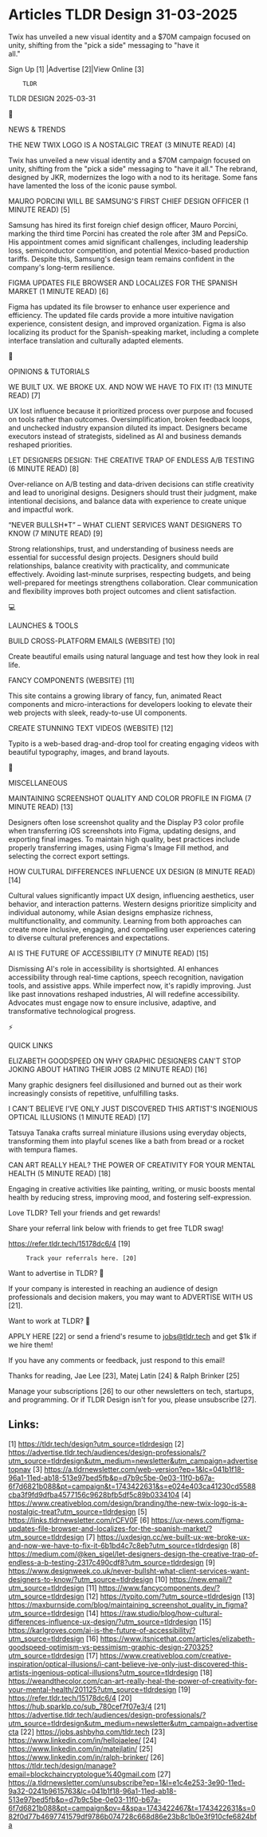 # Articles TLDR Design 31-03-2025

Twix has unveiled a new visual identity and a $70M campaign focused on
unity, shifting from the "pick a side" messaging to "have it
all." ‌ ‌ ‌ ‌ ‌ ‌ ‌ ‌ ‌ ‌ ‌ ‌ ‌ ‌ ‌ ‌ ‌ ‌ ‌ ‌ ‌ ‌ ‌ ‌ ‌ ‌  ‌ ‌ ‌ ‌ ‌ ‌ ‌ ‌ ‌ ‌ ‌ ‌ ‌ ‌ ‌ ‌ ‌ ‌ ‌ ‌ ‌ ‌ ‌ ‌ ‌ ‌ 


 Sign Up [1] |Advertise [2]|View Online [3] 

		TLDR 

TLDR DESIGN 2025-03-31

📱 

NEWS & TRENDS

 THE NEW TWIX LOGO IS A NOSTALGIC TREAT (3 MINUTE READ) [4] 

 Twix has unveiled a new visual identity and a $70M campaign focused
on unity, shifting from the "pick a side" messaging to "have it all."
The rebrand, designed by JKR, modernizes the logo with a nod to its
heritage. Some fans have lamented the loss of the iconic pause symbol.


 MAURO PORCINI WILL BE SAMSUNG'S FIRST CHIEF DESIGN OFFICER (1 MINUTE
READ) [5] 

 Samsung has hired its first foreign chief design officer, Mauro
Porcini, marking the third time Porcini has created the role after 3M
and PepsiCo. His appointment comes amid significant challenges,
including leadership loss, semiconductor competition, and potential
Mexico-based production tariffs. Despite this, Samsung's design team
remains confident in the company's long-term resilience. 

 FIGMA UPDATES FILE BROWSER AND LOCALIZES FOR THE SPANISH MARKET (1
MINUTE READ) [6] 

 Figma has updated its file browser to enhance user experience and
efficiency. The updated file cards provide a more intuitive navigation
experience, consistent design, and improved organization. Figma is
also localizing its product for the Spanish-speaking market, including
a complete interface translation and culturally adapted elements. 

🚀 

OPINIONS & TUTORIALS

 WE BUILT UX. WE BROKE UX. AND NOW WE HAVE TO FIX IT! (13 MINUTE READ)
[7] 

 UX lost influence because it prioritized process over purpose and
focused on tools rather than outcomes. Oversimplification, broken
feedback loops, and unchecked industry expansion diluted its impact.
Designers became executors instead of strategists, sidelined as AI and
business demands reshaped priorities. 

 LET DESIGNERS DESIGN: THE CREATIVE TRAP OF ENDLESS A/B TESTING (6
MINUTE READ) [8] 

 Over-reliance on A/B testing and data-driven decisions can stifle
creativity and lead to unoriginal designs. Designers should trust
their judgment, make intentional decisions, and balance data with
experience to create unique and impactful work. 

 “NEVER BULLSH*T” – WHAT CLIENT SERVICES WANT DESIGNERS TO KNOW
(7 MINUTE READ) [9] 

 Strong relationships, trust, and understanding of business needs are
essential for successful design projects. Designers should build
relationships, balance creativity with practicality, and communicate
effectively. Avoiding last-minute surprises, respecting budgets, and
being well-prepared for meetings strengthens collaboration. Clear
communication and flexibility improves both project outcomes and
client satisfaction. 

💻 

LAUNCHES & TOOLS

 BUILD CROSS-PLATFORM EMAILS (WEBSITE) [10] 

 Create beautiful emails using natural language and test how they look
in real life. 

 FANCY COMPONENTS (WEBSITE) [11] 

 This site contains a growing library of fancy, fun, animated React
components and micro-interactions for developers looking to elevate
their web projects with sleek, ready-to-use UI components. 

 CREATE STUNNING TEXT VIDEOS (WEBSITE) [12] 

 Typito is a web-based drag-and-drop tool for creating engaging videos
with beautiful typography, images, and brand layouts. 

🎁 

MISCELLANEOUS

 MAINTAINING SCREENSHOT QUALITY AND COLOR PROFILE IN FIGMA (7 MINUTE
READ) [13] 

 Designers often lose screenshot quality and the Display P3 color
profile when transferring iOS screenshots into Figma, updating
designs, and exporting final images. To maintain high quality, best
practices include properly transferring images, using Figma's Image
Fill method, and selecting the correct export settings. 

 HOW CULTURAL DIFFERENCES INFLUENCE UX DESIGN (8 MINUTE READ) [14] 

 Cultural values significantly impact UX design, influencing
aesthetics, user behavior, and interaction patterns. Western designs
prioritize simplicity and individual autonomy, while Asian designs
emphasize richness, multifunctionality, and community. Learning from
both approaches can create more inclusive, engaging, and compelling
user experiences catering to diverse cultural preferences and
expectations. 

 AI IS THE FUTURE OF ACCESSIBILITY (7 MINUTE READ) [15] 

 Dismissing AI's role in accessibility is shortsighted. AI enhances
accessibility through real-time captions, speech recognition,
navigation tools, and assistive apps. While imperfect now, it's
rapidly improving. Just like past innovations reshaped industries, AI
will redefine accessibility. Advocates must engage now to ensure
inclusive, adaptive, and transformative technological progress. 

⚡ 

QUICK LINKS

 ELIZABETH GOODSPEED ON WHY GRAPHIC DESIGNERS CAN'T STOP JOKING ABOUT
HATING THEIR JOBS (2 MINUTE READ) [16] 

 Many graphic designers feel disillusioned and burned out as their
work increasingly consists of repetitive, unfulfilling tasks. 

 I CAN'T BELIEVE I'VE ONLY JUST DISCOVERED THIS ARTIST'S INGENIOUS
OPTICAL ILLUSIONS (1 MINUTE READ) [17] 

 Tatsuya Tanaka crafts surreal miniature illusions using everyday
objects, transforming them into playful scenes like a bath from bread
or a rocket with tempura flames. 

 CAN ART REALLY HEAL? THE POWER OF CREATIVITY FOR YOUR MENTAL HEALTH
(5 MINUTE READ) [18] 

 Engaging in creative activities like painting, writing, or music
boosts mental health by reducing stress, improving mood, and fostering
self-expression. 

Love TLDR? Tell your friends and get rewards!

 Share your referral link below with friends to get free TLDR swag! 

 https://refer.tldr.tech/15178dc6/4 [19] 

		 Track your referrals here. [20] 

Want to advertise in TLDR? 📰

 If your company is interested in reaching an audience of design
professionals and decision makers, you may want to ADVERTISE WITH US
[21]. 

Want to work at TLDR? 💼

 APPLY HERE [22] or send a friend's resume to jobs@tldr.tech and get
$1k if we hire them! 

 If you have any comments or feedback, just respond to this email! 

Thanks for reading, 
Jae Lee [23], Matej Latin [24] & Ralph Brinker [25] 

 Manage your subscriptions [26] to our other newsletters on tech,
startups, and programming. Or if TLDR Design isn't for you, please
unsubscribe [27]. 

 

Links:
------
[1] https://tldr.tech/design?utm_source=tldrdesign
[2] https://advertise.tldr.tech/audiences/design-professionals/?utm_source=tldrdesign&utm_medium=newsletter&utm_campaign=advertisetopnav
[3] https://a.tldrnewsletter.com/web-version?ep=1&lc=041b1f18-96a1-11ed-ab18-513e97bed5fb&p=d7b9c5be-0e03-11f0-b67a-6f7d6821b088&pt=campaign&t=1743422631&s=e024e403ca41230cd5588cba3f9fd9dfba4577156c9628bfb5df5c89b0334104
[4] https://www.creativebloq.com/design/branding/the-new-twix-logo-is-a-nostalgic-treat?utm_source=tldrdesign
[5] https://links.tldrnewsletter.com/rCFV0F
[6] https://ux-news.com/figma-updates-file-browser-and-localizes-for-the-spanish-market/?utm_source=tldrdesign
[7] https://uxdesign.cc/we-built-ux-we-broke-ux-and-now-we-have-to-fix-it-6b1bd4c7c8eb?utm_source=tldrdesign
[8] https://medium.com/@ken_sigel/let-designers-design-the-creative-trap-of-endless-a-b-testing-2317c490cdf8?utm_source=tldrdesign
[9] https://www.designweek.co.uk/never-bullsht-what-client-services-want-designers-to-know/?utm_source=tldrdesign
[10] https://new.email/?utm_source=tldrdesign
[11] https://www.fancycomponents.dev/?utm_source=tldrdesign
[12] https://typito.com/?utm_source=tldrdesign
[13] https://maxburnside.com/blog/maintaining_screenshot_quality_in_figma?utm_source=tldrdesign
[14] https://raw.studio/blog/how-cultural-differences-influence-ux-design/?utm_source=tldrdesign
[15] https://karlgroves.com/ai-is-the-future-of-accessibility/?utm_source=tldrdesign
[16] https://www.itsnicethat.com/articles/elizabeth-goodspeed-optimism-vs-pessimism-graphic-design-270325?utm_source=tldrdesign
[17] https://www.creativebloq.com/creative-inspiration/optical-illusions/i-cant-believe-ive-only-just-discovered-this-artists-ingenious-optical-illusions?utm_source=tldrdesign
[18] https://weandthecolor.com/can-art-really-heal-the-power-of-creativity-for-your-mental-health/201125?utm_source=tldrdesign
[19] https://refer.tldr.tech/15178dc6/4
[20] https://hub.sparklp.co/sub_780cef7f07e3/4
[21] https://advertise.tldr.tech/audiences/design-professionals/?utm_source=tldrdesign&utm_medium=newsletter&utm_campaign=advertisecta
[22] https://jobs.ashbyhq.com/tldr.tech
[23] https://www.linkedin.com/in/hellojaelee/
[24] https://www.linkedin.com/in/matejlatin/
[25] https://www.linkedin.com/in/ralph-brinker/
[26] https://tldr.tech/design/manage?email=blockchaincryptologue%40gmail.com
[27] https://a.tldrnewsletter.com/unsubscribe?ep=1&l=e1c4e253-3e90-11ed-9a32-0241b9615763&lc=041b1f18-96a1-11ed-ab18-513e97bed5fb&p=d7b9c5be-0e03-11f0-b67a-6f7d6821b088&pt=campaign&pv=4&spa=1743422467&t=1743422631&s=082f0d77b4697741579df9786b074728c668d86e23b8c1b0e3f910cfe6824bfa